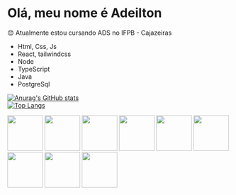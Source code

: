 
# Olá, meu nome é Adeilton 
 😊 Atualmente estou cursando ADS no IFPB - Cajazeiras
- Html, Css, Js
- React, tailwindcss
- Node
- TypeScript
- Java
- PostgreSql
 <a href="https://github.com/AdeiltonPereiraAlves">

 ![Anurag's GitHub stats](https://github-readme-stats.vercel.app/api?username=AdeiltonPereiraAlves&show_icons=true&theme=radical)
 <br>
[![Top Langs](https://github-readme-stats.vercel.app/api/top-langs/?username=AdeiltonPereiraAlves&layout=compact)](https://github.com/anuraghazra/github-readme-stats)
<div style =" disply:inline;">
<img src="https://cdn.jsdelivr.net/gh/devicons/devicon/icons/c/c-original.svg"  height ="80px" width= "80px"/>


<img src="https://cdn.jsdelivr.net/gh/devicons/devicon/icons/html5/html5-original-wordmark.svg"  height ="80px" width= "80px" />
  
  <img src="https://cdn.jsdelivr.net/gh/devicons/devicon/icons/css3/css3-original-wordmark.svg" height ="80px" width= "80px"  />
  
  
<img src="https://cdn.jsdelivr.net/gh/devicons/devicon/icons/javascript/javascript-original.svg" height ="80px" width= "80px" />

<img src = "https://logospng.org/download/react/logo-react-1024.png" heigth ="80px" width = "80px"/>
<img src = "https://logospng.org/download/mysql/mysql-256.png" heigth ="80px" width = "80px"/>
<img src = "https://cdn.iconscout.com/icon/free/png-512/free-nodejs-1-226034.png?f=webp&w=256" heigth ="80px" width = "80px"/>
<img src = "https://cdn.worldvectorlogo.com/logos/typescript.svg" heigth ="80px" width = "80px"/>
<img src = "https://cdn.worldvectorlogo.com/logos/java-4.svg" heigth ="20px" width = "80px"/>
 



          
          
  </div>
          
          
          
